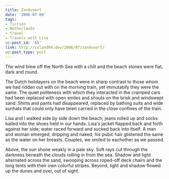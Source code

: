 ```yaml
---
title: Zandvoort
date: '2006-07-09'
tags:
- fiction
- Netherlands
- travel
- Travels with Lisa
wp:post_id: '65'
link: http://island94.dev/2006/07/zandvoort/
wp:post_type: post
---
```


The wind blew off the North Sea with a chill and the beach stones were flat, dark and round.

The Dutch holidayers on the beach were in sharp contrast to those whom we had ridden out with on the morning train, yet immutabily they were the same. The quiet politeness with which they interacted in the cramped cars had been replaced with open smiles and shouts on the brisk and windswept sand. Shirts and pants had disappeared, replaced by bathing suits and wide sunhats that could only have been carried in the close confines of the train.

Lisa and I walked side by side down the beach; jeans rolled up and socks balled into the shoes held in our hands. Lisa's jacket flapped back and forth against her side; water raced forward and sucked back into itself. A man and woman emerged, dripping and naked; his pubic hair glistened the same as the water on her breasts. Couples, we smiled to eachother as we passed.

Above, the sun shone weakly in a pale sky. Soft rays cut through the darkness beneath the clouds rolling in from the sea. Shadow and light alternated across the sand, swooping across roped-off deck chairs and the long tents with their own colorful stripes. Beyond, light and shadow flowed up the dunes and over, out of sight.

<!--break-->
